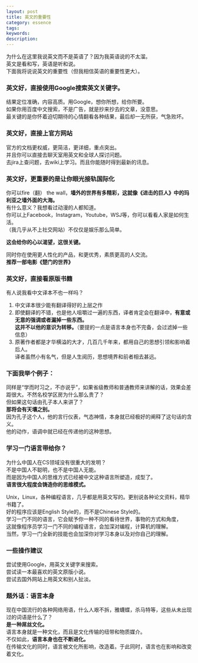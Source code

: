 ```yaml
---
layout: post
title: 英文的重要性
category: essence
tags: 
keywords: 
description: 
---
```


为什么在这里我说英文而不是英语了？因为我英语说的不太溜。<br>
英文是看和写，英语是听和说。<br> 
下面我将说说英文的重要性（但我相信英语的重要性更大）。<br>

### 英文好，直接使用Google搜索英文关键字。

结果定位准确，内容高质。用Google，想你所想，给你所要。<br>
如果你用百度中文搜索，不是广告，就是抄来抄去的文章，没意思。<br>
最关键的是你怀着迫切期待的心情翻看各种结果，最后却一无所获，气急败坏。<br>

### 英文好，直接上官方网站

官方的文档更权威，更简洁，更详细，重点突出。<br>
并且你可以直接去聊天室用英文和全球人探讨问题。<br>
去jira上查问题，去wiki上学习。而且你能随时得到最新的讯息。<br>

### 英文好，更重要的是让你眼光接轨国际化

你可以fire（翻） the wall，**墙外的世界有多精彩，这就像《进击的巨人》中的玛利亚之墙外面的大海。**<br>
有什么意义？我想看过动漫的人都知道。<br> 
你可以上Facebook，Instagram，Youtube，WSJ等，你可以看看人家是如何生活。<br>
（我几乎从不上社交网站）不仅仅是娱乐那么简单。<br>

**这会给你的心以渴望，这很关键。**

同时你在使用更人性化的产品，和更优秀，素质更高的人交流。 <br>
**推荐一部电影《楚门的世界》** <br>

### 英文好，直接看原版书籍

有人说我看中文译本不也一样吗？ <br>
1. 中文译本很少能有翻译得好的上层之作 
2. 即使翻译的不错，也是他人咀嚼过一遍的东西，译者肯定会在翻译中，**有意或无意的强调或者漏掉一些东西。** <br>
**这并不以他的意识为转移。**（要提的一点是语言本身也不完备，会过滤掉一些信息） 
3. 原著作者都是才华横溢的大才，几百几千年来，都用自己的思想引领和影响着后人。<br>
译者虽然小有名气，但是人生阅历，思想境界和前者相去甚远。

### 下面我举个例子：

同样是“学而时习之，不亦说乎”，如果省级教师和普通教师来讲解的话，效果会差距很大。不然名校学区房为什么那么贵了？ <br>
但如果这句话由孔子本人来讲了？ <br>
**那将会有天壤之别。**<br> 
因为孔子这个人，他的言行仪表，气态神情，本身就已经极好的阐释了这句话的含义。<br>
他的动作，语调中就已经在传递他的这种思想。<br>

### 学习一门语言带给你？

为什么中国人在CS领域没有很重大的发明？<br> 
不是中国人不聪明，也不是中国人无能。 <br>
而是因为中国人的思维方式已经被中文这种语言所塑造，成型了。 <br>
**语言很大程度会铸造你的思维模式。**<br>

Unix，Linux，各种编程语言，几乎都是用英文写的。更别说各种论文资料，精华书籍了。<br>
好的程序应该是English Style的，而不是Chinese Style的。 <br>
学习一门不同的语言，它会赋予你一种不同的看待世界，事物的方式和角度，<br>
这就像程序员学习一门不同的编程语言，会加深对编程，计算机的理解。<br>
当然，学习一门全新的技能也会加深你对学习本身以及对你自己的理解。<br>

### 一些操作建议

尝试使用Google，用英文关键字来搜索。<br>
尝试读一本最喜欢的英文原版小说。<br>
尝试去国外网站上用英文和别人扯淡。<br>

### 题外话：语言本身

现在中国流行的各种网络用语，什么人艰不拆，雅蠛蝶，杀马特等，这些从未出现过的词语是什么了？ <br>
**是一种屌丝文化。** <br>
语言本身就是一种文化，而且是文化传输的纽带和物质媒介。<br>
不仅如此，**语言本身也在不断进化。**<br>
在传输文化的同时，语言被文化所影响，改造着。于此同时，语言也在影响和改变着文化。<br>